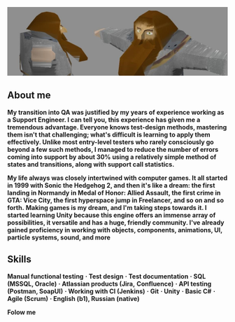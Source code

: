 [![Header](https://github.com/Zohcho/Zohcho/blob/main/assets/header.jpg)](https://memepedia.ru/gnom-gnum/)

## About me
**My transition into QA was justified by my years of experience working as a Support Engineer. I can tell you, this experience has given me a tremendous advantage. Everyone knows test-design methods, mastering them isn't that challenging; what's difficult is learning to apply them effectively. Unlike most entry-level testers who rarely consciously go beyond a few such methods, I managed to reduce the number of errors coming into support by about 30% using a relatively simple method of states and transitions, along with support call statistics.**

**My life always was closely intertwined with computer games. It all started in 1999 with Sonic the Hedgehog 2, and then it's like a dream: the first landing in Normandy in Medal of Honor: Allied Assault, the first crime in GTA: Vice City, the first hyperspace jump in Freelancer, and so on and so forth.**
**Making games is my dream, and I'm taking steps towards it. I started learning Unity because this engine offers an immense array of possibilities, it versatile and has a huge, friendly community. I've already gained proficiency in working with objects, components, animations, UI, particle systems, sound, and more**

## Skills

**Manual functional testing**
**· Test design**
**· Test documentation**
**· SQL (MSSQL, Oracle)**
**· Atlassian products (Jira,**
**Confluence)**
**· API testing (Postman, SoapUI)**
**· Working with CI (Jenkins)**
**· Git**
**· Unity**
**· Basic C#**
**· Agile (Scrum)**
**· English (b1), Russian (native)**







**Folow me** 
